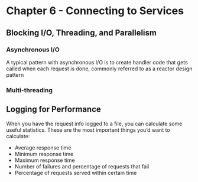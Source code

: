 # Chapter 6 - Connecting to Services

## Blocking I/O, Threading, and Parallelism

### Asynchronous I/O

 A typical pattern with asynchronous I/O is to create handler code that gets
called when each request is done, commonly referred to as a reactor design pattern

### Multi-threading

## Logging for Performance

When you have the request info logged to a file, you can calculate some useful statistics.
These are the most important things you’d want to calculate:
- Average response time
- Minimum response time
- Maximum response time
- Number of failures and percentage of requests that fail
- Percentage of requests served within certain time
